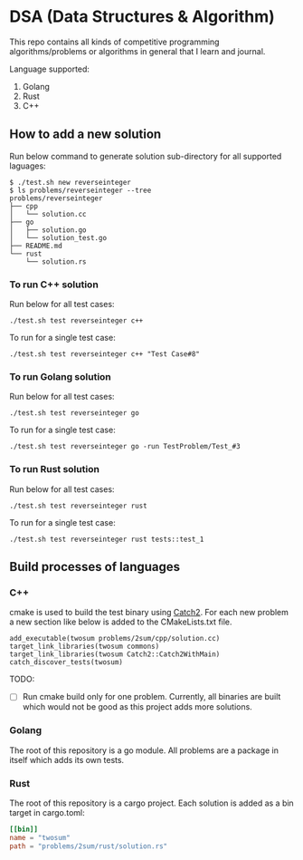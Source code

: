 # DSA (Data Structures & Algorithm)

This repo contains all kinds of competitive programming algorithms/problems or algorithms in general that I learn and journal.

Language supported:
1. Golang
2. Rust
3. C++

## How to add a new solution 

Run below command to generate solution sub-directory for all supported laguages:

```shell
$ ./test.sh new reverseinteger
$ ls problems/reverseinteger --tree
problems/reverseinteger
├── cpp
│   └── solution.cc
├── go
│   ├── solution.go
│   └── solution_test.go
├── README.md
└── rust
    └── solution.rs
```

### To run C++ solution

Run below for all test cases:

```shell
./test.sh test reverseinteger c++
```

To run for a single test case:
```shell
./test.sh test reverseinteger c++ "Test Case#8"
```

### To run Golang solution

Run below for all test cases:

```shell
./test.sh test reverseinteger go 
```

To run for a single test case:
```shell
./test.sh test reverseinteger go -run TestProblem/Test_#3
```

### To run Rust solution

Run below for all test cases:

```shell
./test.sh test reverseinteger rust 
```

To run for a single test case:
```shell
./test.sh test reverseinteger rust tests::test_1
```


## Build processes of languages

### C++

cmake is used to build the test binary using [Catch2](https://github.com/catchorg/Catch2). For each new problem a new section like below is added to the CMakeLists.txt file.

```
add_executable(twosum problems/2sum/cpp/solution.cc)
target_link_libraries(twosum commons)
target_link_libraries(twosum Catch2::Catch2WithMain)
catch_discover_tests(twosum)
```

TODO:
- [ ] Run cmake build only for one problem. Currently, all binaries are built which would not be good as this project adds more solutions.

### Golang

The root of this repository is a go module. All problems are a package in itself which adds its own tests.

### Rust

The root of this repository is a cargo project. Each solution is added as a bin target in cargo.toml:

```toml
[[bin]]
name = "twosum"
path = "problems/2sum/rust/solution.rs"
```

